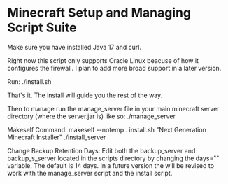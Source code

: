 # Minecraft Setup and Managing Script Suite

Make sure you have installed Java 17 and curl.

Right now this script only supports Oracle Linux beacuse of how it configures the firewall. I plan to add more broad support in a later version.

Run:
./install.sh

That's it. The install will guide you the rest of the way.

Then to manage run the manage_server file in your main minecraft server directory (where the server.jar is) like so:
./manage_server

Makeself Command:
makeself --notemp . install.sh "Next Generation Minecraft Installer" ./install_server

Change Backup Retention Days:
Edit both the backup_server and backup_s_server located in the scripts directory by changing the days="" variable. The default is 14 days. In a future version the will be revised to work with the manage_server script and the install script.
